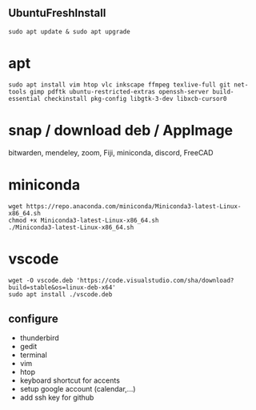 ## UbuntuFreshInstall
```
sudo apt update & sudo apt upgrade
```
# apt

```
sudo apt install vim htop vlc inkscape ffmpeg texlive-full git net-tools gimp pdftk ubuntu-restricted-extras openssh-server build-essential checkinstall pkg-config libgtk-3-dev libxcb-cursor0
```

# snap / download deb / AppImage
bitwarden, mendeley, zoom, Fiji, miniconda, discord, FreeCAD

# miniconda
```
wget https://repo.anaconda.com/miniconda/Miniconda3-latest-Linux-x86_64.sh
chmod +x Miniconda3-latest-Linux-x86_64.sh
./Miniconda3-latest-Linux-x86_64.sh
```

# vscode
```
wget -O vscode.deb 'https://code.visualstudio.com/sha/download?build=stable&os=linux-deb-x64'
sudo apt install ./vscode.deb
```

## configure
- thunderbird
- gedit 
- terminal
- vim
- htop
- keyboard shortcut for accents
- setup google account (calendar,...)
- add ssh key for github
